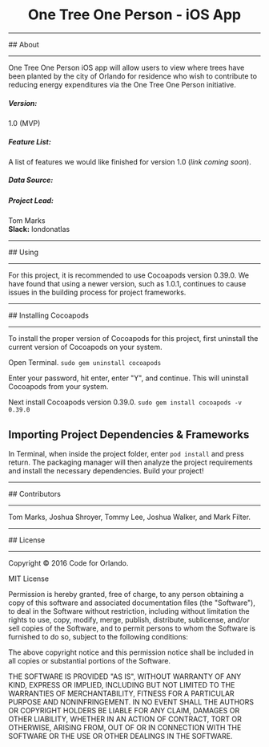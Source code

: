 # <center>One Tree One Person - iOS App</center>
<hr>
## About
<hr>
One Tree One Person iOS app will allow users to view where trees have been planted by the city of Orlando for residence who wish to contribute to reducing energy expenditures via the One Tree One Person initiative.

##### Version:
1.0 (MVP)

##### Feature List:
A list of features we would like finished for version 1.0 (<i>link coming soon</i>).

##### Data Source: </b>

##### Project Lead:
Tom Marks<br>
<b>Slack:</b> londonatlas

<hr>
## Using
<hr>
For this project, it is recommended to use Cocoapods version 0.39.0.  We have found that using a newer version, such as 1.0.1, continues to cause issues in the building process for project frameworks.

<hr>
## Installing Cocoapods
<hr>
To install the proper version of Cocoapods for this project, first uninstall the current version of Cocoapods on your system.

Open Terminal.
`sudo gem uninstall cocoapods`

Enter your password, hit enter, enter "Y", and continue.  This will uninstall Cocoapods from your system.

Next install Cocoapods version 0.39.0.
`sudo gem install cocoapods -v 0.39.0`

## Importing Project Dependencies & Frameworks

In Terminal, when inside the project folder, enter `pod install` and press return.  The packaging manager will then analyze the project requirements and install the necessary dependencies.  Build your project!

<hr>
## Contributors
<hr>
Tom Marks, Joshua Shroyer, Tommy Lee, Joshua Walker, and Mark Filter.

<hr>
## License
<hr>
Copyright © 2016 Code for Orlando.

MIT License

Permission is hereby granted, free of charge, to any person obtaining a copy
of this software and associated documentation files (the "Software"), to deal
in the Software without restriction, including without limitation the rights
to use, copy, modify, merge, publish, distribute, sublicense, and/or sell
copies of the Software, and to permit persons to whom the Software is
furnished to do so, subject to the following conditions:

The above copyright notice and this permission notice shall be included in all
copies or substantial portions of the Software.

THE SOFTWARE IS PROVIDED "AS IS", WITHOUT WARRANTY OF ANY KIND, EXPRESS OR
IMPLIED, INCLUDING BUT NOT LIMITED TO THE WARRANTIES OF MERCHANTABILITY,
FITNESS FOR A PARTICULAR PURPOSE AND NONINFRINGEMENT. IN NO EVENT SHALL THE
AUTHORS OR COPYRIGHT HOLDERS BE LIABLE FOR ANY CLAIM, DAMAGES OR OTHER
LIABILITY, WHETHER IN AN ACTION OF CONTRACT, TORT OR OTHERWISE, ARISING FROM,
OUT OF OR IN CONNECTION WITH THE SOFTWARE OR THE USE OR OTHER DEALINGS IN THE
SOFTWARE.
